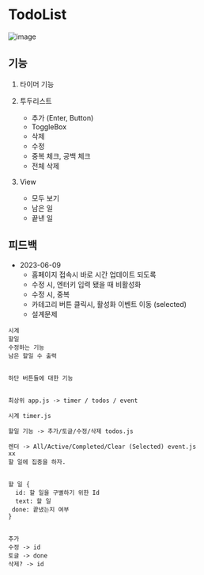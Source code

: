 # TodoList

![image](https://github.com/BangDori/FE-JavaScript-Study/assets/44726494/a865ed4f-f0f6-4396-91ac-3d05a57c94c1)

## 기능
1. 타이머 기능
2. 투두리스트
	- 추가 (Enter, Button)
	- ToggleBox
	- 삭제
	- 수정
	- 중복 체크, 공백 체크
	- 전체 삭제

3. View
	- 모두 보기
	- 남은 일
	- 끝낸 일

## 피드백
 - 2023-06-09
	- 홈페이지 접속시 바로 시간 업데이트 되도록
	- 수정 시, 엔터키 입력 됐을 때 비활성화
	- 수정 시, 중복
	- 카테고리 버튼 클릭시, 활성화 이벤트 이동 (selected)
	- 설계문제
```
시계
할일 
수정하는 기능
남은 할일 수 출력


하단 버튼들에 대한 기능


최상위 app.js -> timer / todos / event

시계 timer.js

할일 기능 -> 추가/토글/수정/삭제 todos.js

렌더 -> All/Active/Completed/Clear (Selected) event.js
xx
할 일에 집중을 하자.


할 일 {
  id: 할 일을 구별하기 위한 Id
  text: 할 일
 done: 끝냈는지 여부
}


추가
수정 -> id
토글 -> done
삭제? -> id
```

